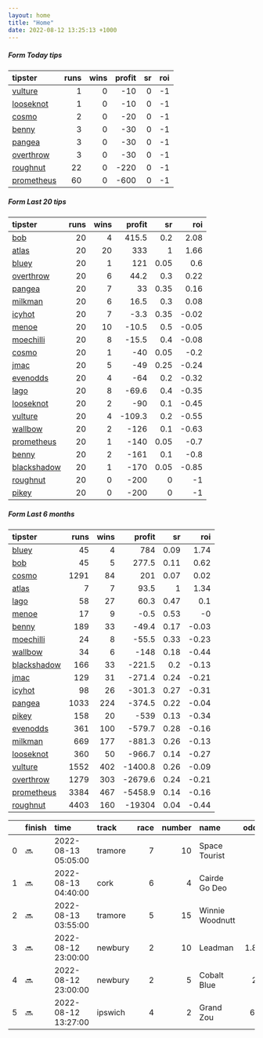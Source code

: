 ```yaml
---   
layout: home  
title: "Home"   
date: 2022-08-12 13:25:13 +1000  
---   
```



##### Form Today tips   

| tipster                                                       |   runs |   wins |   profit |   sr |   roi |
|:--------------------------------------------------------------|-------:|-------:|---------:|-----:|------:|
| [vulture](https://mrwayneo.github.io/tips/vulture.html)       |      1 |      0 |      -10 |    0 |    -1 |
| [looseknot](https://mrwayneo.github.io/tips/looseknot.html)   |      1 |      0 |      -10 |    0 |    -1 |
| [cosmo](https://mrwayneo.github.io/tips/cosmo.html)           |      2 |      0 |      -20 |    0 |    -1 |
| [benny](https://mrwayneo.github.io/tips/benny.html)           |      3 |      0 |      -30 |    0 |    -1 |
| [pangea](https://mrwayneo.github.io/tips/pangea.html)         |      3 |      0 |      -30 |    0 |    -1 |
| [overthrow](https://mrwayneo.github.io/tips/overthrow.html)   |      3 |      0 |      -30 |    0 |    -1 |
| [roughnut](https://mrwayneo.github.io/tips/roughnut.html)     |     22 |      0 |     -220 |    0 |    -1 |
| [prometheus](https://mrwayneo.github.io/tips/prometheus.html) |     60 |      0 |     -600 |    0 |    -1 |

##### Form Last 20 tips   

| tipster                                                         |   runs |   wins |   profit |   sr |   roi |
|:----------------------------------------------------------------|-------:|-------:|---------:|-----:|------:|
| [bob](https://mrwayneo.github.io/tips/bob.html)                 |     20 |      4 |    415.5 | 0.2  |  2.08 |
| [atlas](https://mrwayneo.github.io/tips/atlas.html)             |     20 |     20 |    333   | 1    |  1.66 |
| [bluey](https://mrwayneo.github.io/tips/bluey.html)             |     20 |      1 |    121   | 0.05 |  0.6  |
| [overthrow](https://mrwayneo.github.io/tips/overthrow.html)     |     20 |      6 |     44.2 | 0.3  |  0.22 |
| [pangea](https://mrwayneo.github.io/tips/pangea.html)           |     20 |      7 |     33   | 0.35 |  0.16 |
| [milkman](https://mrwayneo.github.io/tips/milkman.html)         |     20 |      6 |     16.5 | 0.3  |  0.08 |
| [icyhot](https://mrwayneo.github.io/tips/icyhot.html)           |     20 |      7 |     -3.3 | 0.35 | -0.02 |
| [menoe](https://mrwayneo.github.io/tips/menoe.html)             |     20 |     10 |    -10.5 | 0.5  | -0.05 |
| [moechilli](https://mrwayneo.github.io/tips/moechilli.html)     |     20 |      8 |    -15.5 | 0.4  | -0.08 |
| [cosmo](https://mrwayneo.github.io/tips/cosmo.html)             |     20 |      1 |    -40   | 0.05 | -0.2  |
| [jmac](https://mrwayneo.github.io/tips/jmac.html)               |     20 |      5 |    -49   | 0.25 | -0.24 |
| [evenodds](https://mrwayneo.github.io/tips/evenodds.html)       |     20 |      4 |    -64   | 0.2  | -0.32 |
| [lago](https://mrwayneo.github.io/tips/lago.html)               |     20 |      8 |    -69.6 | 0.4  | -0.35 |
| [looseknot](https://mrwayneo.github.io/tips/looseknot.html)     |     20 |      2 |    -90   | 0.1  | -0.45 |
| [vulture](https://mrwayneo.github.io/tips/vulture.html)         |     20 |      4 |   -109.3 | 0.2  | -0.55 |
| [wallbow](https://mrwayneo.github.io/tips/wallbow.html)         |     20 |      2 |   -126   | 0.1  | -0.63 |
| [prometheus](https://mrwayneo.github.io/tips/prometheus.html)   |     20 |      1 |   -140   | 0.05 | -0.7  |
| [benny](https://mrwayneo.github.io/tips/benny.html)             |     20 |      2 |   -161   | 0.1  | -0.8  |
| [blackshadow](https://mrwayneo.github.io/tips/blackshadow.html) |     20 |      1 |   -170   | 0.05 | -0.85 |
| [roughnut](https://mrwayneo.github.io/tips/roughnut.html)       |     20 |      0 |   -200   | 0    | -1    |
| [pikey](https://mrwayneo.github.io/tips/pikey.html)             |     20 |      0 |   -200   | 0    | -1    |

##### Form Last 6 months   

| tipster                                                         |   runs |   wins |   profit |   sr |   roi |
|:----------------------------------------------------------------|-------:|-------:|---------:|-----:|------:|
| [bluey](https://mrwayneo.github.io/tips/bluey.html)             |     45 |      4 |    784   | 0.09 |  1.74 |
| [bob](https://mrwayneo.github.io/tips/bob.html)                 |     45 |      5 |    277.5 | 0.11 |  0.62 |
| [cosmo](https://mrwayneo.github.io/tips/cosmo.html)             |   1291 |     84 |    201   | 0.07 |  0.02 |
| [atlas](https://mrwayneo.github.io/tips/atlas.html)             |      7 |      7 |     93.5 | 1    |  1.34 |
| [lago](https://mrwayneo.github.io/tips/lago.html)               |     58 |     27 |     60.3 | 0.47 |  0.1  |
| [menoe](https://mrwayneo.github.io/tips/menoe.html)             |     17 |      9 |     -0.5 | 0.53 | -0    |
| [benny](https://mrwayneo.github.io/tips/benny.html)             |    189 |     33 |    -49.4 | 0.17 | -0.03 |
| [moechilli](https://mrwayneo.github.io/tips/moechilli.html)     |     24 |      8 |    -55.5 | 0.33 | -0.23 |
| [wallbow](https://mrwayneo.github.io/tips/wallbow.html)         |     34 |      6 |   -148   | 0.18 | -0.44 |
| [blackshadow](https://mrwayneo.github.io/tips/blackshadow.html) |    166 |     33 |   -221.5 | 0.2  | -0.13 |
| [jmac](https://mrwayneo.github.io/tips/jmac.html)               |    129 |     31 |   -271.4 | 0.24 | -0.21 |
| [icyhot](https://mrwayneo.github.io/tips/icyhot.html)           |     98 |     26 |   -301.3 | 0.27 | -0.31 |
| [pangea](https://mrwayneo.github.io/tips/pangea.html)           |   1033 |    224 |   -374.5 | 0.22 | -0.04 |
| [pikey](https://mrwayneo.github.io/tips/pikey.html)             |    158 |     20 |   -539   | 0.13 | -0.34 |
| [evenodds](https://mrwayneo.github.io/tips/evenodds.html)       |    361 |    100 |   -579.7 | 0.28 | -0.16 |
| [milkman](https://mrwayneo.github.io/tips/milkman.html)         |    669 |    177 |   -881.3 | 0.26 | -0.13 |
| [looseknot](https://mrwayneo.github.io/tips/looseknot.html)     |    360 |     50 |   -966.7 | 0.14 | -0.27 |
| [vulture](https://mrwayneo.github.io/tips/vulture.html)         |   1552 |    402 |  -1400.8 | 0.26 | -0.09 |
| [overthrow](https://mrwayneo.github.io/tips/overthrow.html)     |   1279 |    303 |  -2679.6 | 0.24 | -0.21 |
| [prometheus](https://mrwayneo.github.io/tips/prometheus.html)   |   3384 |    467 |  -5458.9 | 0.14 | -0.16 |
| [roughnut](https://mrwayneo.github.io/tips/roughnut.html)       |   4403 |    160 | -19304   | 0.04 | -0.44 |

|    | finish   | time                | track   |   race |   number | name            |   odds | tipster      |
|---:|:---------|:--------------------|:--------|-------:|---------:|:----------------|-------:|:-------------|
|  0 | :soon:   | 2022-08-13 05:05:00 | tramore |      7 |       10 | Space Tourist   |   0    | overthrow    |
|  1 | :soon:   | 2022-08-13 04:40:00 | cork    |      6 |        4 | Cairde Go Deo   |   0    | benny,pangea |
|  2 | :soon:   | 2022-08-13 03:55:00 | tramore |      5 |       15 | Winnie Woodnutt |   0    | looseknot    |
|  3 | :soon:   | 2022-08-12 23:00:00 | newbury |      2 |       10 | Leadman         |   1.85 | vulture      |
|  4 | :soon:   | 2022-08-12 23:00:00 | newbury |      2 |        5 | Cobalt Blue     |  21    | overthrow    |
|  5 | :soon:   | 2022-08-12 13:27:00 | ipswich |      4 |        2 | Grand Zou       |   6.5  | benny,pangea |